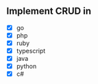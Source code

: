 ## Implement CRUD in

- [x] go
- [x] php
- [x] ruby
- [x] typescript
- [x] java
- [x] python
- [x] c#
